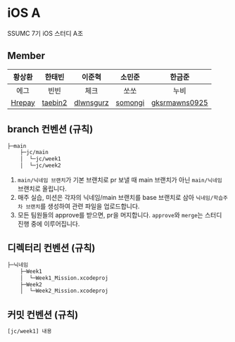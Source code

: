 # iOS A

SSUMC 7기 iOS 스터디 A조

## Member

| 황상환 | 한태빈 | 이준혁 | 소민준 | 한금준 |
| :---------:|:----------:|:----------:|:----------:|:----------:|
| 에그 | 빈빈 | 체크 | 쏘쏘 | 누비 |
| [Hrepay](https://github.com/Hrepay) | [taebin2](https://github.com/taebin2) | [dlwnsgurz](https://github.com/dlwnsgurz) | [somongi](https://github.com/somongi) | [gksrmawns0925](https://github.com/gksrmawns0925) |

## branch 컨벤션 (규칙)

```zsh
├─main
    ├─jc/main
    │  └─jc/week1
    │  └─jc/week2
```

1. `main/닉네임 브랜치`가 기본 브랜치로 pr 보낼 때 main 브랜치가 아닌 `main/닉네임` 브랜치로 올립니다.
2. 매주 실습, 미션은 각자의 닉네임/main 브랜치를 base 브랜치로 삼아 `닉네임/학습주차 브랜치`를 생성하여 관련 파일을 업로드합니다.
3. 모든 팀원들의 approve를 받으면, pr을 머지합니다. `approve`와 `merge`는 스터디 진행 중에 이루어집니다.

## 디렉터리 컨벤션 (규칙)

``` zsh
├─닉네임
    ├─Week1
    │  └─Week1_Mission.xcodeproj
    ├─Week2
    │  └─Week2_Mission.xcodeproj

```

## 커밋 컨벤션 (규칙)

``` zsh
[jc/week1] 내용
```
